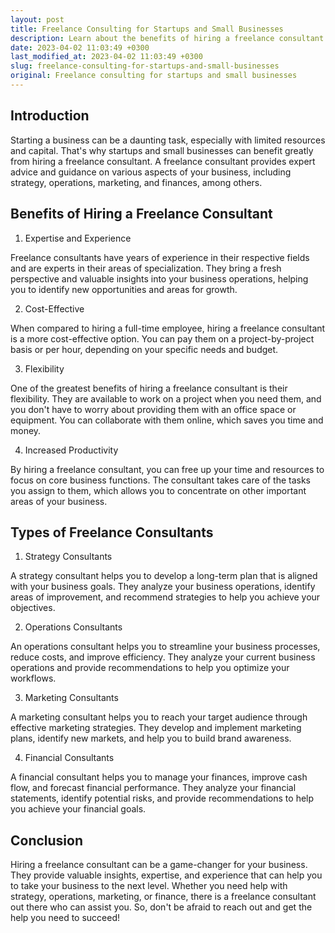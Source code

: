 ```yaml
---
layout: post
title: Freelance Consulting for Startups and Small Businesses
description: Learn about the benefits of hiring a freelance consultant for your startup or small business and how it can help take your business to the next level.
date: 2023-04-02 11:03:49 +0300
last_modified_at: 2023-04-02 11:03:49 +0300
slug: freelance-consulting-for-startups-and-small-businesses
original: Freelance consulting for startups and small businesses
---
```

## Introduction

Starting a business can be a daunting task, especially with limited resources and capital. That's why startups and small businesses can benefit greatly from hiring a freelance consultant. A freelance consultant provides expert advice and guidance on various aspects of your business, including strategy, operations, marketing, and finances, among others. 

## Benefits of Hiring a Freelance Consultant

1. Expertise and Experience

Freelance consultants have years of experience in their respective fields and are experts in their areas of specialization. They bring a fresh perspective and valuable insights into your business operations, helping you to identify new opportunities and areas for growth.

2. Cost-Effective

When compared to hiring a full-time employee, hiring a freelance consultant is a more cost-effective option. You can pay them on a project-by-project basis or per hour, depending on your specific needs and budget.

3. Flexibility

One of the greatest benefits of hiring a freelance consultant is their flexibility. They are available to work on a project when you need them, and you don't have to worry about providing them with an office space or equipment. You can collaborate with them online, which saves you time and money.

4. Increased Productivity

By hiring a freelance consultant, you can free up your time and resources to focus on core business functions. The consultant takes care of the tasks you assign to them, which allows you to concentrate on other important areas of your business.

## Types of Freelance Consultants

1. Strategy Consultants

A strategy consultant helps you to develop a long-term plan that is aligned with your business goals. They analyze your business operations, identify areas of improvement, and recommend strategies to help you achieve your objectives.

2. Operations Consultants

An operations consultant helps you to streamline your business processes, reduce costs, and improve efficiency. They analyze your current business operations and provide recommendations to help you optimize your workflows.

3. Marketing Consultants

A marketing consultant helps you to reach your target audience through effective marketing strategies. They develop and implement marketing plans, identify new markets, and help you to build brand awareness.

4. Financial Consultants

A financial consultant helps you to manage your finances, improve cash flow, and forecast financial performance. They analyze your financial statements, identify potential risks, and provide recommendations to help you achieve your financial goals.

## Conclusion

Hiring a freelance consultant can be a game-changer for your business. They provide valuable insights, expertise, and experience that can help you to take your business to the next level. Whether you need help with strategy, operations, marketing, or finance, there is a freelance consultant out there who can assist you. So, don't be afraid to reach out and get the help you need to succeed!